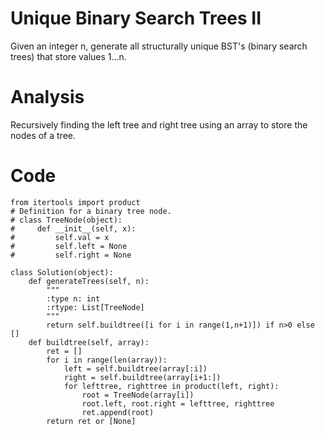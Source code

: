 # Unique Binary Search Trees II
Given an integer n, generate all structurally unique BST's (binary search trees) that store values 1...n.
# Analysis
Recursively finding the left tree and right tree using an array to store the nodes of a tree.
# Code
```
from itertools import product
# Definition for a binary tree node.
# class TreeNode(object):
#     def __init__(self, x):
#         self.val = x
#         self.left = None
#         self.right = None

class Solution(object):
    def generateTrees(self, n):
        """
        :type n: int
        :rtype: List[TreeNode]
        """
        return self.buildtree([i for i in range(1,n+1)]) if n>0 else []
    def buildtree(self, array):        
        ret = []
        for i in range(len(array)):
            left = self.buildtree(array[:i])
            right = self.buildtree(array[i+1:])
            for lefttree, righttree in product(left, right):
                root = TreeNode(array[i])
                root.left, root.right = lefttree, righttree
                ret.append(root)
        return ret or [None]
```